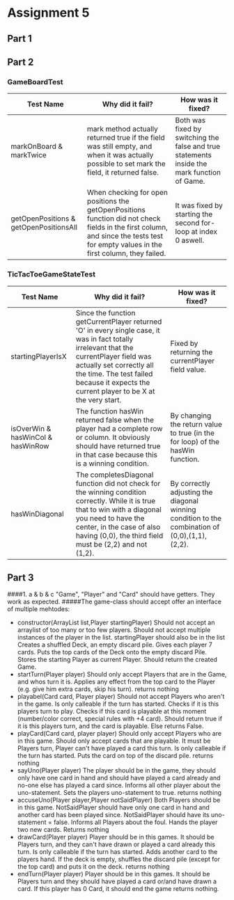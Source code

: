 # Assignment 5

## Part 1

## Part 2

### GameBoardTest

| Test Name | Why did it fail? | How was it fixed? |
|-----------|------------------|-------------------|
|markOnBoard & markTwice|mark method actually returned true if the field was still empty, and when it was actually possible to set mark the field, it returned false.| Both was fixed by switching the false and true statements inside the mark function of Game.|
|getOpenPositions & getOpenPositionsAll|When checking for open positions the getOpenPositions function did not check fields in the first column, and since the tests test for empty values in the first column, they failed.|It was fixed by starting the second for-loop at index 0 aswell.|

### TicTacToeGameStateTest

| Test Name | Why did it fail? | How was it fixed? |
|-----------|------------------|-------------------|
|startingPlayerIsX|Since the function getCurrentPlayer returned 'O' in every single case, it was in fact totally irrelevant that the currentPlayer field was actually set correctly all the time. The test failed because it expects the current player to be X at the very start.|Fixed by returning the currentPlayer field value.|
|isOverWin & hasWinCol & hasWinRow|The function hasWin returned false when the player had a complete row or column. It obviously should have returned true in that case because this is a winning condition.| By changing the return value to true (in the for loop) of the hasWin function.|
|hasWinDiagonal|The completesDiagonal function did not check for the winning condition correctly. While it is true that to win with a diagonal you need to have the center, in the case of also having (0,0), the third field must be (2,2) and not (1,2).|By correctly adjusting the diagonal winning condition to the combination of (0,0),(1,1),(2,2).|


## Part 3

####1. a & b & c
"Game", "Player" and "Card" should have getters. They work as expected.
#####The game-class should accept offer an interface of multiple mehtodes:
- constructor(ArrayList<Player> list,Player startingPlayer)
   Should not accept an arraylist of too many or too few players. Should not accept multiple instances of the player in the list. startingPlayer should also be in the list
   Creates a shuffled Deck, an empty discard pile. Gives each player 7 cards. Puts the top cards of the Deck onto the empty discard Pile. Stores the starting Player as current Player.
   Should return the created Game.
- startTurn(Player player)
   Should only accept Players that are in the Game, and whos turn it is.
   Applies any effect from the top card to the Player (e.g. give him extra cards, skip his turn).
   returns nothing
- playabel(Card card, Player player)
   Should not accept Players who aren't in the game. Is only calleable if the turn has started.
   Checks if it is this players turn to play. Checks if this card is playable at this moment (number/color correct, special rules with +4 card).
   Should return true if it is this players turn, and the card is playable. Else returns False.
- playCard(Card card, player player)
   Should only accept Players who are in this game. Should only accept cards that are playable. It must be Players turn, Player can't have played a card this turn. Is only calleable if the turn has started.
   Puts the card on top of the discard pile.
   returns nothing
- sayUno(Player player)
   The player should be in the game, they should only have one card in hand and should have played a card already and no-one else has played a card since.
   Informs all other player about the uno-statement. Sets the players uno-statement to true.
   returns nothing
- accuseUno(Player player,Player notSaidPlayer)
   Both Players should be in this game. NotSaidPlayer should have only one card in hand and another card has been played since. NotSaidPlayer should have its uno-statement = false.
   Informs all Players about the foul. Hands the player two new cards.
   Returns nothing
- drawCard(Player player)
   Player should be in this games. It should be Players turn, and they can't have drawn or played a card already this turn. Is only calleable if the turn has started.
   Adds another card to the players hand. If the deck is empty, shuffles the discard pile (except for the top card) and puts it on the deck.
   returns nothing
- endTurn(Player player)
   Player should be in this games. It should be Players turn and they should have played a card or/and have drawn a card.
   If this player has 0 Card, it should end the game
   returns nothing.



   

 

